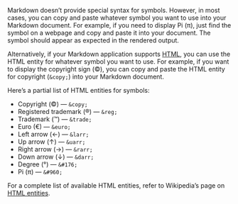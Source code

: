 Markdown doesn’t provide special syntax for symbols. However, in most cases, you can copy and paste whatever symbol you want to use into your Markdown document. For example, if you need to display Pi (π), just find the symbol on a webpage and copy and paste it into your document. The symbol should appear as expected in the rendered output.

Alternatively, if your Markdown application supports [HTML](HTML), you can use the HTML entity for whatever symbol you want to use. For example, if you want to display the copyright sign (©), you can copy and paste the HTML entity for copyright (`&copy;`) into your Markdown document.

Here’s a partial list of HTML entities for symbols:

- Copyright (©) — `&copy;`
- Registered trademark (®) — `&reg;`
- Trademark (™) — `&trade;`
- Euro (€) — `&euro;`
- Left arrow (←) — `&larr;`
- Up arrow (↑) — `&uarr;`
- Right arrow (→) — `&rarr;`
- Down arrow (↓) — `&darr;`
- Degree (°) — `&#176;`
- Pi (π) — `&#960;`

For a complete list of available HTML entities, refer to Wikipedia’s page on [HTML entities](https://en.wikipedia.org/wiki/List_of_XML_and_HTML_character_entity_references).
